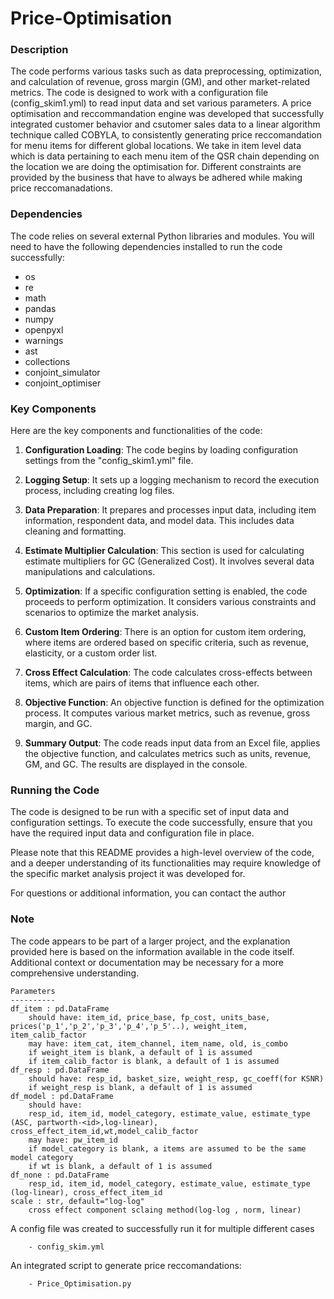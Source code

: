# Price-Optimisation

### Description
The code performs various tasks such as data preprocessing, optimization, and calculation of revenue, gross margin (GM), and other market-related metrics. The code is designed to work with a configuration file (config_skim1.yml) to read input data and set various parameters. A price optimisation and reccommandation engine was developed that successfully integrated customer behavior and csutomer sales data to a linear algorithm technique called COBYLA, to consistently generating price reccomandation for menu items for different global locations. We take in item level data which is data pertaining to each menu item of the QSR chain depending on the location we are doing the optimisation for. Different constraints are provided by the business that have to always be adhered while making price reccomanadations. 


### Dependencies
The code relies on several external Python libraries and modules. You will need to have the following dependencies installed to run the code successfully:
- os
- re
- math
- pandas
- numpy
- openpyxl
- warnings
- ast
- collections
- conjoint_simulator
- conjoint_optimiser

### Key Components
Here are the key components and functionalities of the code:

1. **Configuration Loading**: The code begins by loading configuration settings from the "config_skim1.yml" file.

2. **Logging Setup**: It sets up a logging mechanism to record the execution process, including creating log files.

3. **Data Preparation**: It prepares and processes input data, including item information, respondent data, and model data. This includes data cleaning and formatting.

4. **Estimate Multiplier Calculation**: This section is used for calculating estimate multipliers for GC (Generalized Cost). It involves several data manipulations and calculations.

5. **Optimization**: If a specific configuration setting is enabled, the code proceeds to perform optimization. It considers various constraints and scenarios to optimize the market analysis.

6. **Custom Item Ordering**: There is an option for custom item ordering, where items are ordered based on specific criteria, such as revenue, elasticity, or a custom order list.

7. **Cross Effect Calculation**: The code calculates cross-effects between items, which are pairs of items that influence each other.

8. **Objective Function**: An objective function is defined for the optimization process. It computes various market metrics, such as revenue, gross margin, and GC.

9. **Summary Output**: The code reads input data from an Excel file, applies the objective function, and calculates metrics such as units, revenue, GM, and GC. The results are displayed in the console.

### Running the Code
The code is designed to be run with a specific set of input data and configuration settings. To execute the code successfully, ensure that you have the required input data and configuration file in place.

Please note that this README provides a high-level overview of the code, and a deeper understanding of its functionalities may require knowledge of the specific market analysis project it was developed for.

For questions or additional information, you can contact the author 

### Note
The code appears to be part of a larger project, and the explanation provided here is based on the information available in the code itself. Additional context or documentation may be necessary for a more comprehensive understanding.

    Parameters
    ----------
    df_item : pd.DataFrame
        should have: item_id, price_base, fp_cost, units_base, prices('p_1','p_2','p_3','p_4','p_5'..), weight_item, item_calib_factor
        may have: item_cat, item_channel, item_name, old, is_combo
        if weight_item is blank, a default of 1 is assumed
        if item_calib_factor is blank, a default of 1 is assumed
    df_resp : pd.DataFrame
        should have: resp_id, basket_size, weight_resp, gc_coeff(for KSNR)
        if weight_resp is blank, a default of 1 is assumed
    df_model : pd.DataFrame
        should have:
        resp_id, item_id, model_category, estimate_value, estimate_type (ASC, partworth-<id>,log-linear),     
    cross_effect_item_id,wt,model_calib_factor
        may have: pw_item_id
        if model_category is blank, a items are assumed to be the same model category
        if wt is blank, a default of 1 is assumed
    df_none : pd.DataFrame
        resp_id, item_id, model_category, estimate_value, estimate_type (log-linear), cross_effect_item_id
    scale : str, default="log-log"
        cross effect component sclaing method(log-log , norm, linear)

A config file was created to successfully run it for multiple different cases 

        - config_skim.yml

An integrated script to generate price reccomandations:

        - Price_Optimisation.py 
